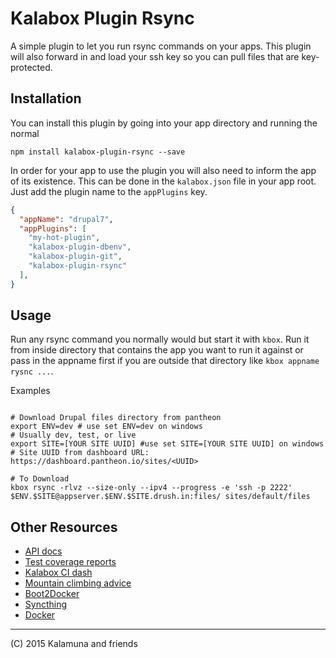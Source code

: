 # Kalabox Plugin Rsync

A simple plugin to let you run rsync commands on your apps. This plugin will also forward in and load your ssh key so you can pull files that are key-protected.

## Installation

You can install this plugin by going into your app directory and running the normal

```
npm install kalabox-plugin-rsync --save
```

In order for your app to use the plugin you will also need to inform the app of its existence. This can be done in the `kalabox.json` file in your app root. Just add the plugin name to the `appPlugins` key.

```json
{
  "appName": "drupal7",
  "appPlugins": [
    "my-hot-plugin",
    "kalabox-plugin-dbenv",
    "kalabox-plugin-git",
    "kalabox-plugin-rsync"
  ],
}

```

## Usage

Run any rsync command you normally would but start it with `kbox`. Run it from inside directory that contains the app you want to run it against or pass in the appname first if you are outside that directory like `kbox appname rysnc ...`.

Examples

```

# Download Drupal files directory from pantheon
export ENV=dev # use set ENV=dev on windows
# Usually dev, test, or live
export SITE=[YOUR SITE UUID] #use set SITE=[YOUR SITE UUID] on windows
# Site UUID from dashboard URL: https://dashboard.pantheon.io/sites/<UUID>

# To Download
kbox rsync -rlvz --size-only --ipv4 --progress -e 'ssh -p 2222' $ENV.$SITE@appserver.$ENV.$SITE.drush.in:files/ sites/default/files

```

## Other Resources

* [API docs](http://api.kalabox.me/)
* [Test coverage reports](http://coverage.kalabox.me/)
* [Kalabox CI dash](http://ci.kalabox.me/)
* [Mountain climbing advice](https://www.youtube.com/watch?v=tkBVDh7my9Q)
* [Boot2Docker](https://github.com/boot2docker/boot2docker)
* [Syncthing](https://github.com/syncthing/syncthing)
* [Docker](https://github.com/docker/docker)

-------------------------------------------------------------------------------------
(C) 2015 Kalamuna and friends


